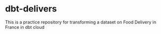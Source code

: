 # dbt-delivers
 This is a practice repository for transforming a dataset on Food Delivery in France in dbt cloud
